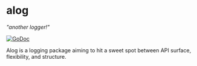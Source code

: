 # alog 

_"another logger!"_

[![GoDoc](https://godoc.org/github.com/vimeo/alog?status.svg)](https://godoc.org/github.com/vimeo/alog)

Alog is a logging package aiming to hit a sweet spot between API surface,
flexibility, and structure.
